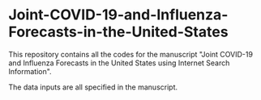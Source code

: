 # Joint-COVID-19-and-Influenza-Forecasts-in-the-United-States

This repository contains all the codes for the manuscript "Joint COVID-19 and Influenza Forecasts in the United States using Internet Search Information". 

The data inputs are all specified in the manuscript.
